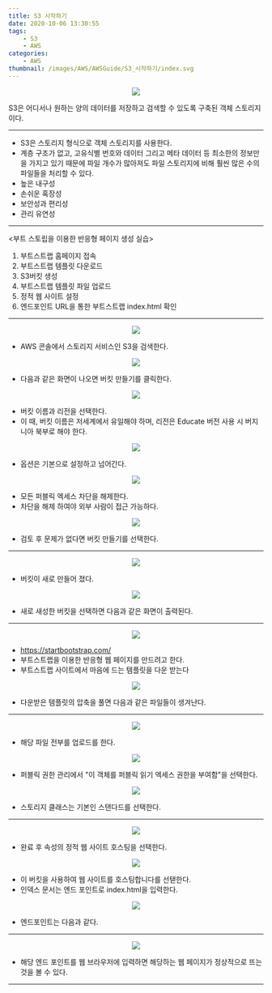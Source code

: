 ```yaml
---
title: S3 시작하기
date: 2020-10-06 13:30:55
tags:
    - S3
    - AWS
categories:
    - AWS
thumbnail: /images/AWS/AWSGuide/S3_시작하기/index.svg
---
```


<p align="center"><img src="/images/AWS/AWSGuide/S3_시작하기/index.svg"></p>

S3은 어디서나 원하는 양의 데이터를 저장하고 검색할 수 있도록 구축된 객체 스토리지이다.

---

-   S3은 스토리지 형식으로 객체 스토리지를 사용한다.
-   계층 구조가 없고, 고유식별 번호와 데이터 그리고 메타 데이터 등 최소한의 정보만을 가지고 있기 때문에 파일 개수가 많아져도 파일 스토리지에 비해 훨씬 많은 수의 파일들을 처리할 수 있다.
-   높은 내구성
-   손쉬운 혹장성
-   보안성과 편리성
-   관리 유연성

---

<부트 스토립을 이용한 반응형 페이지 생성 실습>

1. 부트스트랩 홈페이지 접속
2. 부트스트랩 템플릿 다운로드
3. S3버킷 생성
4. 부트스트랩 템플릿 파일 업로드
5. 정적 웹 사이트 설정
6. 엔드포인트 URL을 통한 부트스트랩 index.html 확인

---

<p align="center"><img src="/images/AWS/AWSGuide/S3_시작하기/S3Start.jpg"></p>

-   AWS 콘솔에서 스토리지 서비스인 S3을 검색한다.

<p align="center"><img src="/images/AWS/AWSGuide/S3_시작하기/S3Start1.jpg"></p>

-   다음과 같은 화면이 나오면 버킷 만들기를 클릭한다.

<p align="center"><img src="/images/AWS/AWSGuide/S3_시작하기/S3Start2.jpg"></p>

-   버킷 이름과 리전을 선택한다.
-   이 때, 버킷 이름은 저세계에서 유일해야 하며, 리전은 Educate 버전 사용 시 버지니아 북부로 해야 한다.

<p align="center"><img src="/images/AWS/AWSGuide/S3_시작하기/S3Start3.jpg"></p>

-   옵션은 기본으로 설정하고 넘어간다.

<p align="center"><img src="/images/AWS/AWSGuide/S3_시작하기/S3Start4.jpg"></p>

-   모든 퍼블릭 엑세스 차단을 해제한다.
-   차단을 해제 하여야 외부 사람이 접근 가능하다.

<p align="center"><img src="/images/AWS/AWSGuide/S3_시작하기/S3Start5.jpg"></p>

-   검토 후 문제가 없다면 버킷 만들기를 선택한다.

---

<p align="center"><img src="/images/AWS/AWSGuide/S3_시작하기/S3Start6.jpg"></p>

-   버킷이 새로 만들어 졌다.

<p align="center"><img src="/images/AWS/AWSGuide/S3_시작하기/S3Start7.jpg"></p>

-   새로 새성한 버킷을 선택하면 다음과 같은 화면이 출력된다.

---

<p align="center"><img src="/images/AWS/AWSGuide/S3_시작하기/S3Start8.jpg"></p>

-   https://startbootstrap.com/
-   부트스트랩을 이용한 반응형 웹 페이지를 만드려고 한다.
-   부트스트랩 사이트에서 마음에 드는 템플릿을 다운 받는다

<p align="center"><img src="/images/AWS/AWSGuide/S3_시작하기/S3Start9.jpg"></p>

-   다운받은 템플릿의 압축을 풀면 다음과 같은 파일들이 생겨난다.

---

<p align="center"><img src="/images/AWS/AWSGuide/S3_시작하기/S3Start10.jpg"></p>

-   해당 파일 전부를 업로드를 한다.

<p align="center"><img src="/images/AWS/AWSGuide/S3_시작하기/S3Start11.jpg"></p>

-   퍼블릭 권한 관리에서 "이 객체를 퍼블릭 읽기 엑세스 권한을 부여함"을 선택한다.

<p align="center"><img src="/images/AWS/AWSGuide/S3_시작하기/S3Start12.jpg"></p>

-   스토리지 클래스는 기본인 스탠다드를 선택한다.

---

<p align="center"><img src="/images/AWS/AWSGuide/S3_시작하기/S3Start13.jpg"></p>

-   완료 후 속성의 정적 웹 사이트 호스팅을 선택한다.

<p align="center"><img src="/images/AWS/AWSGuide/S3_시작하기/S3Start14.jpg"></p>

-   이 버킷을 사용하여 웹 사이트를 호스팅합니다를 선탣한다.
-   인덱스 문서는 엔드 포인트로 index.html을 입력한다.

<p align="center"><img src="/images/AWS/AWSGuide/S3_시작하기/S3Start15.jpg"></p>

-   엔드포인트는 다음과 같다.

---

<p align="center"><img src="/images/AWS/AWSGuide/S3_시작하기/S3Start16.jpg"></p>

-   해당 엔드 포인트를 웹 브라우저에 입력하면 해당하는 웹 페이지가 정상적으로 뜨는 것을 볼 수 있다.

---
